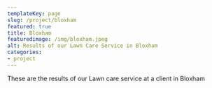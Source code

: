 ```yaml
---
templateKey: page
slug: /project/bloxham
featured: true
title: Bloxham
featuredimage: /img/bloxham.jpeg
alt: Results of our Lawn Care Service in Bloxham
categories:
- project
---
```

These are the results of our Lawn care service at a client in Bloxham


